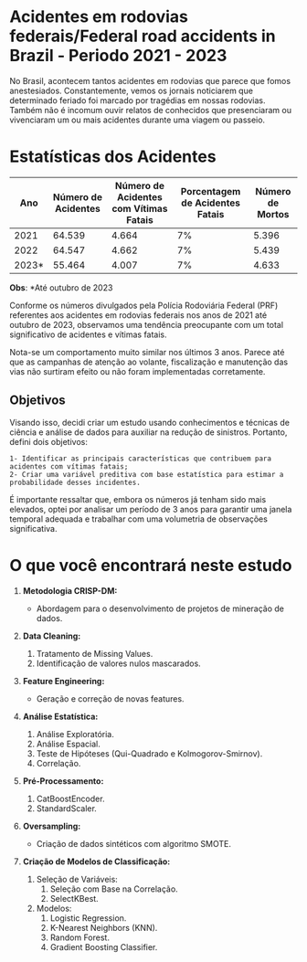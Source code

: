 # Acidentes em rodovias federais/Federal road accidents in Brazil - Periodo 2021 - 2023

No Brasil, acontecem tantos acidentes em rodovias que parece que fomos anestesiados. Constantemente, vemos os jornais noticiarem que determinado feriado foi marcado por tragédias em nossas rodovias. Também não é incomum ouvir relatos de conhecidos que presenciaram ou vivenciaram um ou mais acidentes durante uma viagem ou passeio.

# Estatísticas dos Acidentes

| Ano   | Número de Acidentes | Número de Acidentes com Vítimas Fatais | Porcentagem de Acidentes Fatais | Número de Mortos |
|-------|----------------------|----------------------------------------|---------------------------------|-------------------|
| 2021  | 64.539               | 4.664                                  | 7%                              | 5.396             |
| 2022  | 64.547               | 4.662                                  | 7%                              | 5.439             |
| 2023* | 55.464               | 4.007                                  | 7%                              | 4.633             |

**Obs**: *Até outubro de 2023

Conforme os números divulgados pela Polícia Rodoviária Federal (PRF) referentes aos acidentes em rodovias federais nos anos de 2021 até outubro de 2023, observamos uma tendência preocupante com um total significativo de acidentes e vítimas fatais.

Nota-se um comportamento muito similar nos últimos 3 anos. Parece até que as campanhas de atenção ao volante, fiscalização e manutenção das vias não surtiram efeito ou não foram implementadas corretamente.

## Objetivos

Visando isso, decidi criar um estudo usando conhecimentos e técnicas de ciência e análise de dados para auxiliar na redução de sinistros. Portanto, defini dois objetivos:

    1- Identificar as principais características que contribuem para acidentes com vítimas fatais;
    2- Criar uma variável preditiva com base estatística para estimar a probabilidade desses incidentes.

É importante ressaltar que, embora os números já tenham sido mais elevados, optei por analisar um período de 3 anos para garantir uma janela temporal adequada e trabalhar com uma volumetria de observações significativa.

# O que você encontrará neste estudo

1. **Metodologia CRISP-DM:**
    - Abordagem para o desenvolvimento de projetos de mineração de dados.

2. **Data Cleaning:**
    1. Tratamento de Missing Values.
    2. Identificação de valores nulos mascarados.

3. **Feature Engineering:**
    - Geração e correção de novas features.

4. **Análise Estatística:**
    1. Análise Exploratória.
    2. Análise Espacial.
    3. Teste de Hipóteses (Qui-Quadrado e Kolmogorov-Smirnov).
    4. Correlação.

5. **Pré-Processamento:**
    1. CatBoostEncoder.
    2. StandardScaler.

6. **Oversampling:**
    - Criação de dados sintéticos com algoritmo SMOTE.

7. **Criação de Modelos de Classificação:**
    1. Seleção de Variáveis:
        1. Seleção com Base na Correlação.
        2. SelectKBest.
    2. Modelos:
        1. Logistic Regression.
        2. K-Nearest Neighbors (KNN).
        3. Random Forest.
        4. Gradient Boosting Classifier.







